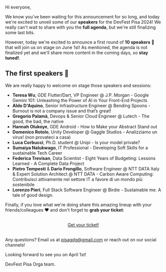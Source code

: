 Hi everyone,

We know you've been waiting for this announcement for so long, and today we're excited to unveil some of our **speakers** for the DevFest Pisa 2024!
We really can't wait to share with you the **full agenda**, but we're still finalizing some last bits.

However, today we're excited to announce a first round of **10 speakers** 🎉 that will join us on stage on June 1st!
As mentioned, the agenda is not finalized yet and we'll share more content in the coming days, so **stay tuned!**.

## The first speakers 🎤

We are really happy to welcome on stage those speakers and sessions:

- **Teresa Wu**, GDE Flutter/Dart, VP Engineer @ J.P. Morgan - Google Gemini 101: Unleashing the Power of AI in Your Front-End Projects
- **Aldo D'Aquino**, Senior Infrastructure Engineer @ Bending Spoons - Burnout is not a company issue and that’s great!
- **Gregorio Palamà**, Devops & Senior Cloud Engineer @ Lutech - The good, the bad, the native
- **Hannah Olukoye**, GDE Android - How to Make your Abstract Stand out
- **Domenico Rotolo**, Unity Developer @ Gaggle Studios - Analizziamo un virus! (non provateci a casa)
- **Luca Corbucci**, Ph.D. student @ Unipi - Is your model private?
- **Sumaiya Nalukwago**, IT Professional - Developing Soft Skills for a sustainable Tech Career
- **Federica Trevisan**, Data Scientist - Eight Years of Budgeting: Lessons Learned - A Complete Data Project
- **Pietro Tempesti** & **Dario Frongillo**, Software Engineer @ NTT DATA Italy & Expert Solution Architect @ NTT DATA - Carbon Aware Computing: Contribuisci attivamente nel settore IT a favore di un mondo più sostenibile
- **Lorenzo Pieri**, Full Stack Software Engineer @ Birdie - Sustainable me. A tale of good design.

<!-- You can check out speakers bio and sessions description in the [Speakers](/speakers) and [Schedule](/schedule) pages. -->

Finally, if you love what we're doing share this amazing lineup with your friends/colleagues ❤️ and don't forget to **grab your ticket**:

<br/>
<div style="text-align: center;">
<a href="https://devfestpisa2024.eventbrite.com/" target="_blank" class="style-scope header-content">
  <paper-button primary animated role="button" tabindex="0">Get your ticket!</paper-button>
</a>
</div>
<br/>

Any questions? Email us at [pisagdg@gmail.com](mailto:pisagdg+devfest@gmail.com) or reach out on our social channels!

Looking forward to see you on April 1st!

DevFest Pisa Orga team.
